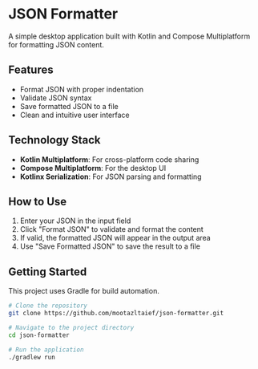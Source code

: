# JSON Formatter

A simple desktop application built with Kotlin and Compose Multiplatform for formatting JSON content.

## Features

- Format JSON with proper indentation
- Validate JSON syntax
- Save formatted JSON to a file
- Clean and intuitive user interface

## Technology Stack

- **Kotlin Multiplatform**: For cross-platform code sharing
- **Compose Multiplatform**: For the desktop UI
- **Kotlinx Serialization**: For JSON parsing and formatting

## How to Use

1. Enter your JSON in the input field
2. Click "Format JSON" to validate and format the content
3. If valid, the formatted JSON will appear in the output area
4. Use "Save Formatted JSON" to save the result to a file

## Getting Started

This project uses Gradle for build automation.

```bash
# Clone the repository
git clone https://github.com/mootazltaief/json-formatter.git

# Navigate to the project directory
cd json-formatter

# Run the application
./gradlew run